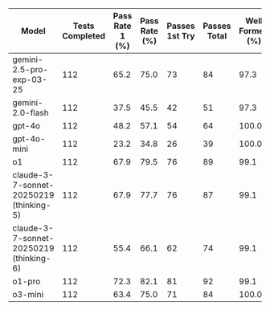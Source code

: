 | Model | Tests Completed | Pass Rate 1 (%) | Pass Rate (%) | Passes 1st Try | Passes Total | Well Formed (%) | Error Outputs | Time/Test (s) | Total Cost ($) | Cost/Test ($) |
| --- | --- | --- | --- | --- | --- | --- | --- | --- | --- | --- |
| gemini-2.5-pro-exp-03-25 | 112 | 65.2 | 75.0 | 73 | 84 | 97.3 | 3 | 40.88 | 0.00 | 0.00 |
| gemini-2.0-flash | 112 | 37.5 | 45.5 | 42 | 51 | 97.3 | 3 | 4.87 | 0.08 | 0.00 |
| gpt-4o | 112 | 48.2 | 57.1 | 54 | 64 | 100.0 | 0 | 12.42 | 1.60 | 0.01 |
| gpt-4o-mini | 112 | 23.2 | 34.8 | 26 | 39 | 100.0 | 0 | 13.44 | 0.11 | 0.00 |
| o1 | 112 | 67.9 | 79.5 | 76 | 89 | 99.1 | 1 | 49.29 | 29.22 | 0.26 |
| claude-3-7-sonnet-20250219 (thinking-5) | 112 | 67.9 | 77.7 | 76 | 87 | 99.1 | 2 | 79.50 | 12.55 | 0.11 |
| claude-3-7-sonnet-20250219 (thinking-6) | 112 | 55.4 | 66.1 | 62 | 74 | 99.1 | 1 | 15.87 | 3.80 | 0.03 |
| o1-pro | 112 | 72.3 | 82.1 | 81 | 92 | 99.1 | 1 | 301.65 | 275.04 | 2.46 |
| o3-mini | 112 | 63.4 | 75.0 | 71 | 84 | 100.0 | 0 | 37.54 | 2.13 | 0.02 |
